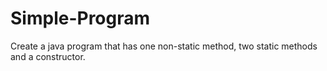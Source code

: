 # Simple-Program

Create a java program that has one non-static method, two static methods and a constructor.

